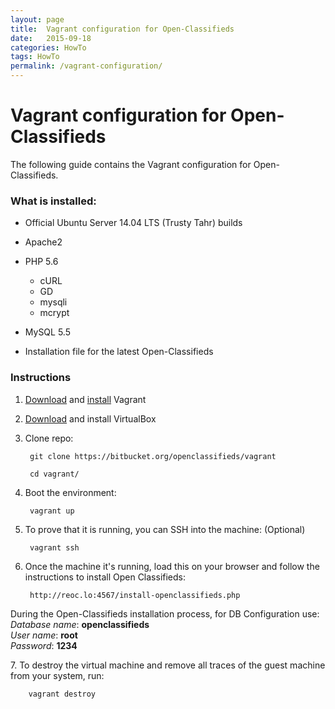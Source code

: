 ```yaml
---
layout: page
title:  Vagrant configuration for Open-Classifieds
date:   2015-09-18
categories: HowTo
tags: HowTo
permalink: /vagrant-configuration/
---
```

# Vagrant configuration for Open-Classifieds

The following guide contains the Vagrant configuration for Open-Classifieds.

### What is installed:

+ Official Ubuntu Server 14.04 LTS (Trusty Tahr) builds

+ Apache2

+ PHP 5.6
  * cURL
  * GD
  * mysqli
  * mcrypt

+ MySQL 5.5

+ Installation file for the latest Open-Classifieds


### Instructions

1. [Download](http://www.vagrantup.com/downloads) and [install](https://docs.vagrantup.com/v2/installation/index.html) Vagrant

2. [Download](https://www.virtualbox.org/wiki/Downloads) and install VirtualBox

3. Clone repo:

        git clone https://bitbucket.org/openclassifieds/vagrant
    
        cd vagrant/

4. Boot the environment:

        vagrant up

5. To prove that it is running, you can SSH into the machine: (Optional)

        vagrant ssh

6. Once the machine it's running, load this on your browser and follow the instructions to install Open Classifieds:

        http://reoc.lo:4567/install-openclassifieds.php

  During the Open-Classifieds installation process, for DB Configuration use:<br>
  _Database name_: **openclassifieds** <br>
  _User name_: **root** <br>
  _Password_: **1234**

7\. To destroy the virtual machine and remove all traces of the guest machine from your system, run: 

        vagrant destroy




